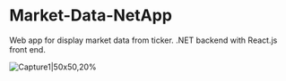 # Market-Data-NetApp

Web app for display market data from ticker. .NET backend with React.js front end. 

![Capture1|50x50,20%](https://github.com/Seandowling123/Market-Data-NetApp/assets/61026772/d63c0bae-0ced-40a0-8ec0-98ff0c48620b)
